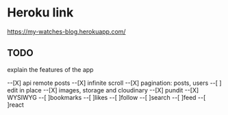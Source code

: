 
# Heroku link
https://my-watches-blog.herokuapp.com/
## TODO
explain the features of the app

--[X] api remote posts
--[X] infinite scroll
--[X] pagination: posts, users
--[ ] edit in place
--[X] images, storage and cloudinary
--[X] pundit
--[X] WYSIWYG
--[ ]bookmarks
--[ ]likes
--[ ]follow
--[ ]search
--[ ]feed
--[ ]react 
